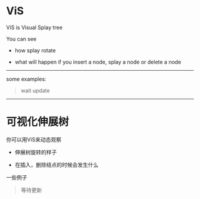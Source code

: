 # ViS

ViS is Visual Splay tree

You can see 

* how splay rotate


* what will happen if you insert a node, splay a node or delete a node

---

some examples:

> wait update







-----

# 可视化伸展树

你可以用ViS来动态观察

* 伸展树旋转的样子


* 在插入，删除结点的时候会发生什么

一些例子

> 等待更新
>
> 
